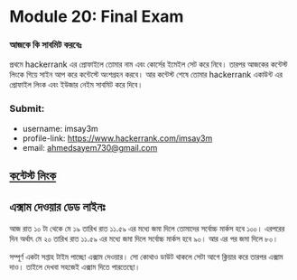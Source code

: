 # Module 20: Final Exam

### আজকে কি সাবমিট করবেঃ

প্রথমে hackerrank এর প্রোফাইলে তোমার নাম এবং কোর্সের ইমেইল সেট করে নিবে। তারপর আজকের কন্টেস্ট লিংকে গিয়ে সাইন আপ করে কন্টেস্টে অংশগ্রহন করবে। আর কন্টেস্ট শেষে তোমার hackerrank একাউন্ট এর প্রোফাইল লিংক এবং ইউজার নেইম সাবমিট করে দিবে।

### Submit:
- username: imsay3m
- profile-link: https://www.hackerrank.com/imsay3m
- email: ahmedsayem730@gmail.com

## [কন্টেস্ট লিংক](https://www.hackerrank.com/final-exam-a-introduction-to-c-programming-a-batch-03)

## এক্সাম দেওয়ার ডেড লাইনঃ 

আজ রাত ১০ টা থেকে মে ১৯ তারিখ রাত ১১.৫৯ এর মধ্যে জমা দিলে তোমাদের সর্বোচ্চ মার্কস হবে ১০০। এরপরের দিন অর্থাৎ মে ২০ তারিখ রাত ১১.৫৯ এর মধ্যে জমা দিলে সর্বোচ্চ মার্কস হবে ৯০। আর এর পর জমা দিলে ৮০।

সম্পূর্ণ একটা সপ্তাহ টাইম পাচ্ছো এক্সাম দেওয়ার। সো কোথাও ডাউট থাকলে সেটা আগে ক্লিয়ার করে তারপর এক্সাম দাও। তাইলে দেখবা সহজেই এক্সাম দিতে পারতেছো।